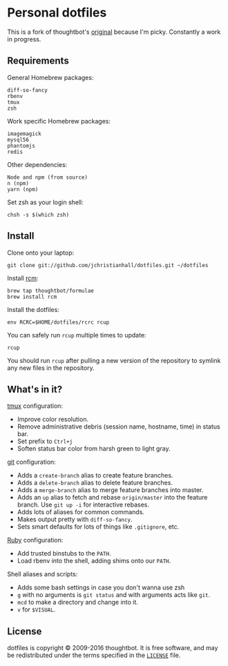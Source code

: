 Personal dotfiles
===================

This is a fork of thoughtbot's [original](https://github.com/thoughtbot/dotfiles.git)
because I'm picky. Constantly a work in progress.

Requirements
------------

General Homebrew packages:

    diff-so-fancy
    rbenv
    tmux
    zsh

Work specific Homebrew packages:

    imagemagick
    mysql56
    phantomjs
    redis

Other dependencies:

    Node and npm (from source)
    n (npm)
    yarn (npm)

Set zsh as your login shell:

    chsh -s $(which zsh)

Install
-------

Clone onto your laptop:

    git clone git://github.com/jchristianhall/dotfiles.git ~/dotfiles

Install [rcm](https://github.com/thoughtbot/rcm):

    brew tap thoughtbot/formulae
    brew install rcm

Install the dotfiles:

    env RCRC=$HOME/dotfiles/rcrc rcup

You can safely run `rcup` multiple times to update:

    rcup

You should run `rcup` after pulling a new version of the repository to symlink
any new files in the repository.

What's in it?
-------------

[tmux](http://robots.thoughtbot.com/a-tmux-crash-course)
configuration:

* Improve color resolution.
* Remove administrative debris (session name, hostname, time) in status bar.
* Set prefix to `Ctrl+j`
* Soften status bar color from harsh green to light gray.

[git](http://git-scm.com/) configuration:

* Adds a `create-branch` alias to create feature branches.
* Adds a `delete-branch` alias to delete feature branches.
* Adds a `merge-branch` alias to merge feature branches into master.
* Adds an `up` alias to fetch and rebase `origin/master` into the feature
  branch. Use `git up -i` for interactive rebases.
* Adds lots of aliases for common commands.
* Makes output pretty with `diff-so-fancy`.
* Sets smart defaults for lots of things like `.gitignore`, etc.

[Ruby](https://www.ruby-lang.org/en/) configuration:

* Add trusted binstubs to the `PATH`.
* Load rbenv into the shell, adding shims onto our `PATH`.

Shell aliases and scripts:

* Adds some bash settings in case you don't wanna use zsh
* `g` with no arguments is `git status` and with arguments acts like `git`.
* `mcd` to make a directory and change into it.
* `v` for `$VISUAL`.

License
-------

dotfiles is copyright © 2009-2016 thoughtbot. It is free software, and may be
redistributed under the terms specified in the [`LICENSE`] file.

[`LICENSE`]: /LICENSE
